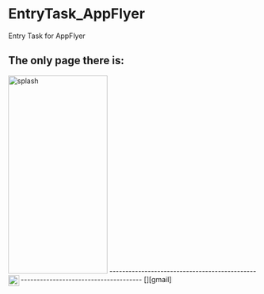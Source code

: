 # EntryTask_AppFlyer
Entry Task for AppFlyer
## The only page there is: 

<img src="https://user-images.githubusercontent.com/62396197/160131379-49ff2c02-71da-46db-9245-5938000477bd.jpg" alt="splash" width="200" height="400"/>
------------------------------------------------------------------------------------
[<img align="left" alt="Amit | Gmail" width="22px" src="https://cdn.jsdelivr.net/npm/simple-icons@v3/icons/gmail.svg" />][gmail]

[gmail]: https://mail.google.com/mail/?view=cm&source=mailto&to=[amitly18@gmail.com]
